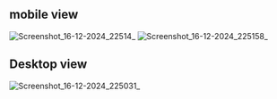 ## **mobile view**



![Screenshot_16-12-2024_22514_](https://github.com/user-attachments/assets/f49fc0cc-c5eb-4057-a116-dc46c0a5e3b6)
![Screenshot_16-12-2024_225158_](https://github.com/user-attachments/assets/04c26d77-9349-4411-b2b4-251bf41f042f)


## **Desktop view**


![Screenshot_16-12-2024_225031_](https://github.com/user-attachments/assets/79a1ef0c-581d-45ea-b12a-c3c518bcfddd)
